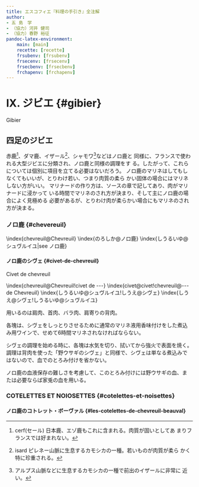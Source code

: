 ```yaml
---
title: エスコフィエ『料理の手引き』全注解
author:
- 五 島　学
- （協力）河井 健司
- （協力）春野 裕征
pandoc-latex-environment:
    main: [main]
    recette: [recette]
    frsubenv: [frsubenv]
    frsecenv: [frsecenv]
    frsecbenv: [frsecbenv]
    frchapenv: [frchapenv]
---
```





<div class="main">

# IX. ジビエ {#gibier}

<div class="frchapenv">Gibier</div>

## 四足のジビエ

赤鹿[^1]、ダマ鹿、イザール[^2]、シャモワ[^3]などはノロ鹿と
同様に、フランスで使われる大型ジビエに分類され、ノロ鹿と同様の調理をす
る。したがって、これらについては個別に項目を立てる必要はないだろう。
ノロ鹿のマリネはしてもしなくてもいいが、とりわけ若い、つまり肉質の柔ら
かい固体の場合にはマリネしない方がいい。
マリナードの作り方は、ソースの章で記してあり、肉がマリナードに浸かって
いる時間でマリネのされ方が決まり、そして主にノロ鹿の場合によく見極める
必要があるが、とりわけ肉が柔らかい場合にもマリネのされ方が決まる。


[^1]: cerf(セール) 日本鹿、エゾ鹿もこれに含まれる。肉質が固いとしてあ
    まりフランスでは好まれない。


[^2]: isard ピレネー山脈に生息するカモシカの一種。若いものが肉質が柔ら
    かく特に珍重される。


[^3]: アルプス山脈などに生息するカモシカの一種で前出のイザールに非常に
    近い。



### ノロ鹿 {#chevereuil}


\index{chevreuil@Chevreuil}
\index{のろしか@ノロ鹿}
\index{しうるいゆ@シュヴルイユ|see ノロ鹿}

</div><!--endMain-->


<div class="recette"><!--beginRecette-->


#### ノロ鹿のシヴェ {#civet-de-chevreuil}

<div class="frsubenv">Civet de chevreuil</div>

\index{chevreuil@Chevreuil!civet de ---}
\index{civet@civet!chevreuil@--- de Chevreuil}
\index{しうるいゆ@シュヴルイユ!しうえ@シヴェ}
\index{しうえ@シヴェ!しうるいゆ@シュヴルイユ}


用いるのは肩肉、首肉、バラ肉、肩寄りの背肉。

各塊は、シヴェをしっとりさせるために通常のマリネ液用香味付けをした煮込
み用ワインで、せめて6時間マリネされなければならない。

シヴェの調理を始める時に、各塊は水気を切り、拭いてから強火で表面を焼く。
調理は背肉を使った「野ウサギのシヴェ」と同様で、シヴェは単なる煮込みで
はないので、血でのとろみ付けを省かない。

ノロ鹿の血液保存の難しさを考慮して、このとろみ付けには野ウサギの血、ま
たは必要ならば家兎の血を用いる。


</div><!--Endrecette-->

<div class="main">

### COTELETTES ET NOIOSETTES {#cotelettes-et-noisettes}










</div><!--endMain-->

<div class="recette"><!--beginRecette-->

#### ノロ鹿のコトレット・ボーヴァル {#les-cotelettes-de-chevreuil-beauval}

































</div><!--Endrecette-->

<div class="main">





</div><!--endMain-->

<div class="recette"><!--beginRecette-->







</div><!--Endrecette-->
